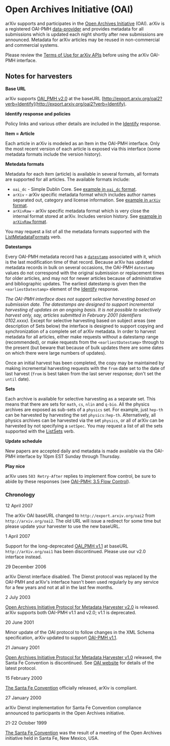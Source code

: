 Open Archives Initiative (OAI)
==============================

arXiv supports and participates in the [Open Archives Initiative](http://www.openarchives.org/) (OAI). arXiv is a registered OAI-PMH [data-provider](http://www.openarchives.org/Register/BrowseSites.pl) and provides metadata for all submissions which is updated each night shortly after new submissions are announced. Metadata for arXiv articles may be reused in non-commercial and commercial systems.

Please review the [Terms of Use for arXiv APIs](/help/api/tou.md) before using the
arXiv OAI-PMH interface.

Notes for harvesters
--------------------

**Base URL**

arXiv supports [OAI\_PMH v2.0](http://www.openarchives.org/OAI/2.0/openarchivesprotocol.htm) at the baseURL [http://export.arxiv.org/oai2?verb=Identify](http://export.arxiv.org/oai2?verb=Identify).

**Identify response and policies**

Policy links and various other details are included in the [Identify](http://export.arxiv.org/oai2?verb=Identify) response.

**Item = Article**

Each article in arXiv is modeled as an Item in the OAI-PMH interface. Only the most recent version of each article is exposed via this interface (some metadata formats include the version history).

**Metedata formats**

Metadata for each item (article) is available in several formats, all formats are supported for all articles. The available formats include:

*   `oai_dc` - Simple Dublin Core. See [example in `oai_dc` format](http://export.arxiv.org/oai2?verb=GetRecord&identifier=oai:arXiv.org:0804.2273&metadataPrefix=oai_dc).
*   `arXiv` - arXiv specific metadata format which includes author names separated out, category and license information. See [example in `arXiv` format](http://export.arxiv.org/oai2?verb=GetRecord&identifier=oai:arXiv.org:0804.2273&metadataPrefix=arXiv).
*   `arXivRaw` - arXiv specific metadata format which is very close the internal format stored at arXiv. Includes version history. See [example in `arXivRaw` format](http://export.arxiv.org/oai2?verb=GetRecord&identifier=oai:arXiv.org:0804.2273&metadataPrefix=arXivRaw).

You may request a list of all the metadata formats supported with the [ListMetadataFormats](http://export.arxiv.org/oai2?verb=ListMetadataFormats) verb.

**Datestamps**

Every OAI-PMH metadata record has a [`datestamp`](http://www.openarchives.org/OAI/2.0/openarchivesprotocol.htm#Datestamp) associated with it, which is the last modification time of that record. Because arXiv has updated metadata records in bulk on several occasions, the OAI-PMH `datestamp` values do not correspond with the original submission or replacement times for older articles, and may not for newer articles because of administrative and bibliographic updates. The earliest datestamp is given then the `<earliestDatestamp>` element of the [Identify](http://export.arxiv.org/oai2?verb=Identify) response.

_The OAI-PMH interface does not support selective harvesting based on submission date. The datestamps are designed to support incremental harvesting of updates on an ongoing basis. It is not possible to selectively harvest only, say, articles submitted in February 2001 (identifiers 0102.xxxx)._ Except for selective harvesting based on subject areas (see description of Sets below) the interface is designed to support copying and synchronization of a complete set of arXiv metadata. In order to harvest metadata for all articles, either make requests without a datestamp range (recommended), or make requests from the `<earliestDatestamp>` through to the present (but beware that because of bulk updates there are some dates on which there were large numbers of updates).

Once an initial harvest has been completed, the copy may be maintained by making incremental harvesting requests with the `from` date set to the date of last harvest (`from` is best taken from the last server response; don't set the `until` date).

**Sets**

Each archive is available for selective harvesting as a separate set. This means that there are sets for `math`, `cs`, `nlin` and `q-bio`. All the physics archives are exposed as sub-sets of a `physics` set. For example, just `hep-th` can be harvested by harvesting the set `physics:hep-th`. Alternatively, all physics archives can be harvested via the set `physics`, or all of arXiv can be harvested by not specifying a `setSpec`. You may request a list of all the sets supported with the [ListSets](http://export.arxiv.org/oai2?verb=ListSets) verb.

**Update schedule**

New papers are accepted daily and metadata is made available via the OAI-PMH interface by 10pm EST Sunday through Thursday.

**Play nice**

arXiv uses `503 Retry-After` replies to implement flow control, be sure to abide by these responses (see [OAI-PMH: 3.5 Flow Control](http://www.openarchives.org/OAI/2.0/openarchivesprotocol.htm#FlowControl)).

### Chronology

12 April 2007

The arXiv OAI baseURL changed to `http://export.arxiv.org/oai2` from `http://arxiv.org/oai2`. The old URL will issue a redirect for some time but please update your harvester to use the new baseURL.

1 April 2007

Support for the long-deprecated [OAI\_PMH v1.1](http://www.openarchives.org/OAI/2.0/openarchivesprotocol.htm) at baseURL `http://arXiv.org/oai1` has been discontinued. Please use our v2.0 interface instead.

29 December 2006

arXiv Dienst interface disabled. The Dienst protocol was replaced by the OAI-PMH and arXiv's interface hasn't been used regularly by any service for a few years and not at all in the last few months.

2 July 2003

[Open Archives Initiative Protocol for Metadata Harvester v2.0](http://www.openarchives.org/OAI/2.0/openarchivesprotocol.htm) is released. arXiv supports both OAI-PMH v1.1 and v2.0; v1.1 is deprecated.

20 June 2001

Minor update of the OAI protocol to follow changes in the XML Schema specification, arXiv updated to support [OAI-PMH v1.1](http://www.openarchives.org/OAI/1.1/openarchivesprotocol.htm).

21 January 2001

[Open Archives Initiative Protocol for Metadata Harvester v1.0](http://www.openarchives.org/OAI/1.0/openarchivesprotocol.htm) released, the Santa Fe Convention is discontinued. See [OAI website](http://www.openarchives.org/) for details of the latest protocol.

15 February 2000

[The Santa Fe Convention](http://www.openarchives.org/sfc/sfc_entry.htm) officially released, arXiv is compliant.

27 January 2000

arXiv Dienst implementation for Santa Fe Convention compliance announced to participants in the Open Archives initiative.

21-22 October 1999

[The Santa Fe Convention](http://www.openarchives.org/sfc/sfc_entry.htm) was the result of a meeting of the Open Archives initiative held in Santa Fe, New Mexico, USA.
